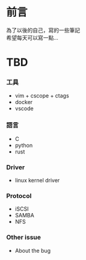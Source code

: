 # 前言
為了以後的自己，寫的一些筆記<br/>
希望每天可以寫一點...<br/>

# TBD
### 工具
- vim + cscope + ctags
- docker
- vscode
### 語言
- C
- python
- rust
### Driver
- linux kernel driver
### Protocol
- iSCSI
- SAMBA
- NFS
### Other issue
- About the bug